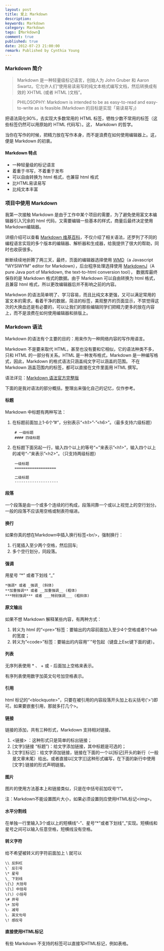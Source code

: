 ```yaml
---
layout: post
title: 爱上 Markdown
description: 
keywords: Markdown
category: Markdown
tags: [Markdown]
comment: true
published: true
date: 2012-07-23 21:00:00
remark: Published by Cynthia Young
---
```


### Markdown 简介

>Markdown 是一种轻量级标记语言，创始人为 John Gruber 和 Aaron Swartz。它允许人们“使用易读易写的纯文本格式编写文档，然后转换成有效的 XHTML (或者 HTML )文档”。

>PHILOSOPHY: Markdown is intended to be as easy-to-read and easy-to-write as is feasible.(Markdown 的目标是实现「易读易写」)

把语法简化90%，去实现大多数常用的 HTML 标签，牺牲少数不常用的标签（这些标签仍然可以用原始的 HTML 代码写）。这， Markdown 的哲学。

当你在写作的时候，把精力放在写作本身，而不是浪费在如何使用编辑器上。这，便是 Markdown 的初衷。


#### Markdown 特点

* 一种轻量级的标记语言
* 着重于书写，不着重于发布
* 可以自由转换为 html 格式，也兼容 html 格式
* 比HTML易读易写
* 比纯文本丰富


### 项目中使用 Markdown

我第一次接触 Markdown 是由于工作中某个项目的需要，为了避免使用富文本编辑器引入冗余的 html 代码，又需要编辑一些基本的样式，商量后最终决定使用 Markdown编辑器。

详细介绍可以查看 [Markdown 维基百科](http://zh.wikipedia.org/wiki/Markdown)，不仅介绍了相关语法，还罗列了不同的编程语言实现的多个版本的编辑器、解析器和生成器，给我提供了很大的帮助，同时也收获很多。

断断续续地折腾了两三天，最终，页面的编辑器选择使用 [WMD](http://code.google.com/p/wmd/)（a Javascript "WYSIWYM" editor for Markdown），后台程序处理选择使用 [MarkdownJ](http://code.google.com/p/markdownj/)（A pure Java port of Markdown, the text-to-html conversion tool），
数据库最终保存的是 Markdown 格式的数据。由于 Markdown 可以自由转换为 html 格式，且兼容 html 格式，所以更改编辑器后并不影响之前的内容。

Markdwon 的语法简单明了、学习容易，而且比纯文本更强，又可以满足常用的富文本的需求。看着干净的数据，简洁的标签，美观整齐的页面显示，不禁觉得这次的大换血还是有必要的，可以让我们的那些编辑同学们把精力更多的放在内容上，而不是浪费在如何使用编辑器和排版上。


### Markdown 语法

Markdown 的语法有个主要的目的：用来作为一种网络内容的写作用语言。

Markdown 不是要来取代 HTML，甚至也没有要和它相似，它的语法种类不多，只和 HTML 的一部分有关系。HTML 是一种发布格式，Markdown 是一种编写格式，因此，Markdown 的格式语法只涵盖纯文字可以涵盖的范围。
不在 Markdown 涵盖范围内的标签，都可以直接在文件里面用 HTML 撰写。

语法详见：[Markdown 语法官方完整版](http://daringfireball.net/projects/markdown/syntax)

下面的是我对语法的部分概括，整理出来强化自己的记忆，仅作参考。


#### 标题

Markdown 中标题有两种写法：

1. 在标题前面加上1-6个”#”，分别表示“&lt;h1&gt;”-”&lt;h6&gt;”。（最多支持六级标题）

		# 一级标题
		#### 四级标题
	
2. 在标题下面另起一行，输入四个以上的等号“=”来表示”&lt;h1&gt;”，输入四个以上的减号“-”来表示”&lt;h2&gt;”。（只支持两级标题）
	
		一级标题
		===================

		二级标题
		--------------------


#### 段落

一个段落是由一个或多个连续的行构成，段落间靠一个或以上视觉上的空行划分。一般的段落不应该用空格或制表符缩进。


#### 换行

如果你真的想在Markdown中插入换行标签&lt;br/&gt;，强制换行：

1. 行尾插入至少两个空格，然后回车;
2. 多个空行划分，同段落。


#### 强调

用星号 “*” 或者下划线 “_”

	*强调* 或者 _强调_ (斜体)
	**加重强调** 或者 __加重强调__ (粗体)
	***特别强调*** 或者 ___特别强调___ (粗斜体)


#### 原文输出

如果不想 Markdown 解释某些内容，有两种方式：

1. 转义为 html 的“&lt;pre&gt;”标签：要输出的内容前面加入至少4个空格或者1个tab的宽度；
2. 转义为”&lt;code&gt;”标签：要输出的内容用“`”号包起（键盘上Esc键下面的键）。


#### 列表

无序列表使用 * 、 + 或 - 后面加上空格来表示。

有序列表使用数字加英文句号加空格表示。


#### 引用

html 标记的“&lt;blockquote&gt;”，只要在被引用的内容段落开头加上右尖括号('&gt;')即可。如果要嵌套引用，那就多打几个&gt;。


#### 链接

链接的添加，共有三种形式，Markdown 支持相对链接。

1. <链接> ：这种形式只是简单的标出链接；
2. \[文字](链接 “标题”)：给文字添加链接，其中标题是可选的；
3. [文字][标记]：给文字添加链接，链接在下面的一个以[标记]开头的新行（一般是文章末尾）给出。或者直接以[文字][]这种形式编写，在下面的新行中使用[文字]:链接的形式声明链接。


#### 图片

图片的使用方法基本上和链接类似，只是在中括号前加叹号“!”。 

注：Markdown不能设置图片大小，如果必须设置则应使用HTML标记&lt;img&gt;。


#### 水平分割线

在单独一行里输入3个或以上的短横线“-”、星号“*”或者下划线“_”实现。短横线和星号之间可以输入任意空格，短横线没有空格。


#### 转义字符

给不希望被转义的字符前面加上 \ 就可以

	\\ 反斜杠
	\` 反引号
	\* 星号
	\_ 下划线
	\{\} 大括号
	\[\] 中括号
	\(\) 小括号
	\# 井号
	\+ 加号
	\- 减号
	\. 英文句号
	\! 感叹号
	

#### 直接使用HTML标记

有些 Markdown 不支持的标签可以直接写HTML标记，例如表格。





















